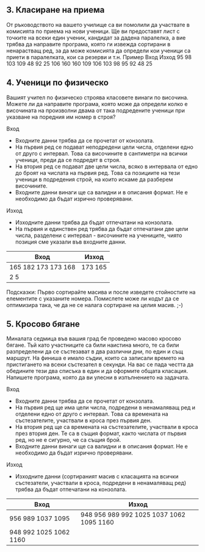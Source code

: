﻿## 3. Класиране на приема
От ръководството на вашето училище са ви помолили да участвате в комисията по приема на нови ученици. Ще ви предоставят лист с точките на всеки един ученик, кандидат за дадена паралелка, а вие трябва да направите програма, която ги извежда сортирани в ненарастващ ред, за да може комисията да определи кои ученици са приети в паралелката, кои са резерви и т.н.
Пример
Вход	Изход
95 98 103 109 48 92 25 106 160	160 109 106 103 98 95 92 48 25

## 4. Ученици по физическо
Вашият учител по физическо строява класовете винаги по височина. Можете ли да направите програма, която може да определи колко е височината на произволни двама от така подредените ученици при указване на поредния им номер в строя? 

Вход
- Входните данни трябва да се прочетат от конзолата.
- На първия ред се подават неподредени цели числа, отделени едно от друго с интервал. Това са височините в сантиметри на всички ученици, преди да се подредят в строя.
- На втория ред се подават две цели числа, всяко в интервала от едно до броят на числата на първия ред. Това са позициите  на тези ученици в подредения строй, на които искаме да разберем височините.
- Входните данни винаги ще са валидни и в описания формат. Не е необходимо да бъдат изрично проверявани.

Изход
- Изходните данни трябва да бъдат отпечатани на конзолата.
- На първия и единствен ред трябва да бъдат отпечатани две цели числа, разделени с интервал - височините на учениците, чиято позиция сме указали във входните данни.

| Вход                | Изход   | 
| ------------------- | ------- |
| 165 182 173 173 168 | 173 165	|
| 2 5	              |         |

Подсказки: Първо сортирайте масива и после изведете стойностите на елементите с указаните номера. Помислете може ли кодът да се оптимизира така, че да не се налага сортиране на целия масив. ;-)

## 5. Кросово бягане
Миналата седмица във вашия град бе проведено масово кросово бягане. Тъй като участниците са били наистина много, те са били разпределени да се състезават в два различни дни, по един и същ маршрут.  На финиша е имало съдии, които са записали времето на пристигането на всеки състезател в секунди. На вас се пада честта да обедините тези два списъка в един и да оформите общата класация. Напишете програма, която да ви улесни в изпълнението на задачата.

Вход
- Входните данни трябва да се прочетат от конзолата.
- На първия ред ще има цели числа, подредени в ненамаляващ ред и отделени едно от друго с интервал. Това са времената на състезателите, участвали в кроса през първия ден.
- На втория ред ще са времената на състезателите, участвали в кроса през втория ден. Те са в същия формат, както числата от първия ред, но не е сигурно, че са същия брой.
- Входните данни винаги ще са валидни и в описания формат. Не е необходимо да бъдат изрично проверявани.

Изход
- Изходните данни (сортираният масив с класацията на всички състезатели, участвали в кроса, подредени в ненамаляващ ред) трябва да бъдат отпечатани на конзолата.

| Вход                   | Изход                                    | 
| ---------------------- | ---------------------------------------- |
| 956 989 1037 1095      | 948 956 989 992 1025 1037 1062 1095 1160 | 
| 948 992 1025 1062 1160 |                                          | 

